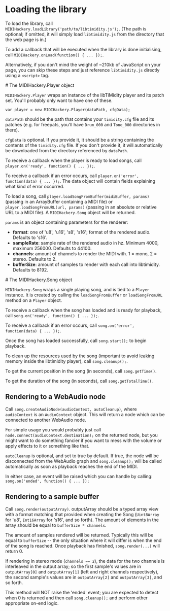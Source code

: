 # Loading the library

To load the library, call `MIDIHackery.loadLibrary('path/to/libtimidity.js');`.
(The path is optional; if omitted, it will simply load `libtimidity.js` from
the directory that the web page is in.)

To add a callback that will be executed when the library is done initialising,
call `MIDIHackery.onLoad(function() { ... });`.

Alternatively, if you don't mind the weight of ~210kb of JavaScript on your
page, you can skip these steps and just reference `libtimidity.js` directly
using a `<script>` tag.

# The MIDIHackery.Player object

`MIDIHackery.Player` wraps an instance of the libTiMidity player and its patch
set. You'll probably only want to have one of these.

    var player = new MIDIHackery.Player(dataPath, cfgData);

`dataPath` should be the path that contains your `timidity.cfg` file and its
patches (e.g. for freepats, you'll have `Drum_000` and `Tone_000` directories
in there).

`cfgData` is optional. If you provide it, it should be a string containing the
contents of the `timidity.cfg` file. If you don't provide it, it will
automatically be downloaded from the directory referenced by `dataPath`.

To receive a callback when the player is ready to load songs, call
`player.on('ready', function() { ... });`.

To receive a callback if an error occurs, call
`player.on('error', function(data) { ... });`. The data object will contain
fields explaining what kind of error occurred.

To load a song, call `player.loadSongFromBuffer(midiBuffer, params)` (passing
in an ArrayBuffer containing a MIDI file) or
`player.loadSongFromURL(url, params)` (passing in an absolute or relative URL
to a MIDI file). A `MIDIHackery.Song` object will be returned.

`params` is an object containing parameters for the renderer:

- **format**: one of 'u8', 'u16', 's8', 's16'; format of the rendered audio.
  Defaults to 's16'.
- **sampleRate**: sample rate of the rendered audio in hz. Minimum 4000,
  maximum 256000. Defaults to 44100.
- **channels**: amount of channels to render the MIDI with. 1 = mono, 2 =
  stereo. Defaults to 2.
- **bufferSize**: amount of samples to render with each call into libtimidity.
  Defaults to 8192.

# The MIDIHackery.Song object

`MIDIHackery.Song` wraps a single playing song, and is tied to a `Player`
instance. It is created by calling the `loadSongFromBuffer` or
`loadSongFromURL` method on a `Player` object.

To receive a callback when the song has loaded and is ready for playback, call
`song.on('ready', function() { ... });`.

To receive a callback if an error occurs, call
`song.on('error', function(data) { ... });`.

Once the song has loaded successfully, call `song.start();` to begin playback.

To clean up the resources used by the song (important to avoid leaking memory
inside the libtimidity player), call `song.cleanup();`.

To get the current position in the song (in seconds), call `song.getTime()`.

To get the duration of the song (in seconds), call `song.getTotalTime()`.

## Rendering to a WebAudio node

Call `song.createAudioNode(audioContext, autoCleanup)`, where `audioContext`
is an `AudioContext` object. This will return a node which can be connected to
another WebAudio node.

For simple usage you would probably just call
`node.connect(audioContext.destination);` on the returned node, but you might
want to do something fancier if you want to mess with the volume or apply
effects to it or something like that.

`autoCleanup` is optional, and set to true by default. If true, the node will
be disconnected from the WebAudio graph and `song.cleanup();` will be called
automatically as soon as playback reaches the end of the MIDI.

In either case, an event will be raised which you can handle by calling:
`song.on('ended', function() { ... });`

## Rendering to a sample buffer

Call `song.render(outputArray)`. outputArray should be a typed array view with
a format matching that provided when creating the Song (`Uint8Array` for 'u8',
`Int16Array` for 's16', and so forth). The amount of elements in the array
should be equal to `bufferSize * channels`.

The amount of samples rendered will be returned. Typically this will be equal
to `bufferSize` -- the only situation where it will differ is when the end of
the song is reached. Once playback has finished, `song.render(...)` will
return 0.

If rendering in stereo mode (`channels == 2`), the data for the two channels
is interleaved in the output array; so the first sample's values are in
`outputArray[0]` and `outputArray[1]` (left and right channels respectively),
the second sample's values are in `outputArray[2]` and `outputArray[3]`, and
so forth.

This method will NOT raise the 'ended' event; you are expected to detect when
0 is returned and then call `song.cleanup();` and perform other
appropriate on-end logic.
